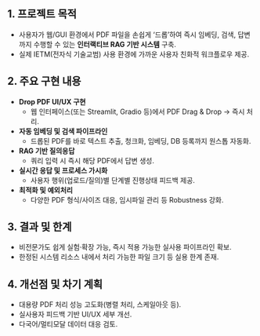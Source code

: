 ## 1. 프로젝트 목적
- 사용자가 웹/GUI 환경에서 PDF 파일을 손쉽게 ‘드롭’하여 즉시 임베딩, 검색, 답변까지 수행할 수 있는 **인터랙티브 RAG 기반 시스템** 구축.
- 실제 IETM(전자식 기술교범) 사용 환경에 가까운 사용자 친화적 워크플로우 제공.

## 2. 주요 구현 내용
- **Drop PDF UI/UX 구현**  
  - 웹 인터페이스(또는 Streamlit, Gradio 등)에서 PDF Drag & Drop → 즉시 처리.
- **자동 임베딩 및 검색 파이프라인**  
  - 드롭된 PDF를 바로 텍스트 추출, 청크화, 임베딩, DB 등록까지 원스톱 자동화.
- **RAG 기반 질의응답**  
  - 쿼리 입력 시 즉시 해당 PDF에서 답변 생성.
- **실시간 응답 및 프로세스 가시화**  
  - 사용자 행위(업로드/질의)별 단계별 진행상태 피드백 제공.
- **최적화 및 예외처리**  
  - 다양한 PDF 형식/사이즈 대응, 임시파일 관리 등 Robustness 강화.

## 3. 결과 및 한계
- 비전문가도 쉽게 실험·확장 가능, 즉시 적용 가능한 실사용 파이프라인 확보.
- 한정된 시스템 리소스 내에서 처리 가능한 파일 크기 등 실용 한계 존재.

## 4. 개선점 및 차기 계획
- 대용량 PDF 처리 성능 고도화(병렬 처리, 스케일아웃 등).
- 실사용자 피드백 기반 UI/UX 세부 개선.
- 다국어/멀티모달 데이터 대응 검토.

